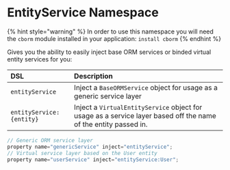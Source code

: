 # EntityService Namespace



{% hint style="warning" %}
In order to use this namespace you will need the `cborm` module installed in your application: `install cborm`
{% endhint %}

Gives you the ability to easily inject base ORM services or binded virtual entity services for you:

| DSL | Description |
| :--- | :--- |
| `entityService` | Inject a `BaseORMService` object for usage as a generic service layer |
| `entityService:{entity}` | Inject a `VirtualEntityService` object for usage as a service layer based off the name of the entity passed in. |

```javascript
// Generic ORM service layer
property name="genericService" inject="entityService";
// Virtual service layer based on the User entity
property name="userService" inject="entityService:User";
```

